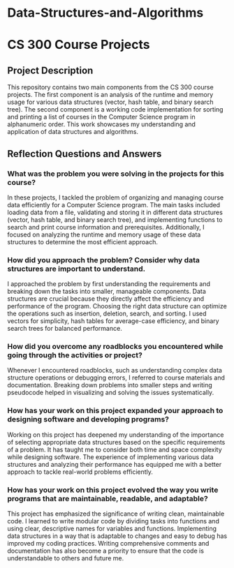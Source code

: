 # Data-Structures-and-Algorithms
# CS 300 Course Projects

## Project Description

This repository contains two main components from the CS 300 course projects. The first component is an analysis of the runtime and memory usage for various data structures (vector, hash table, and binary search tree). The second component is a working code implementation for sorting and printing a list of courses in the Computer Science program in alphanumeric order. This work showcases my understanding and application of data structures and algorithms.

## Reflection Questions and Answers

### What was the problem you were solving in the projects for this course?

In these projects, I tackled the problem of organizing and managing course data efficiently for a Computer Science program. The main tasks included loading data from a file, validating and storing it in different data structures (vector, hash table, and binary search tree), and implementing functions to search and print course information and prerequisites. Additionally, I focused on analyzing the runtime and memory usage of these data structures to determine the most efficient approach.

### How did you approach the problem? Consider why data structures are important to understand.

I approached the problem by first understanding the requirements and breaking down the tasks into smaller, manageable components. Data structures are crucial because they directly affect the efficiency and performance of the program. Choosing the right data structure can optimize the operations such as insertion, deletion, search, and sorting. I used vectors for simplicity, hash tables for average-case efficiency, and binary search trees for balanced performance.

### How did you overcome any roadblocks you encountered while going through the activities or project?

Whenever I encountered roadblocks, such as understanding complex data structure operations or debugging errors, I referred to course materials and documentation. Breaking down problems into smaller steps and writing pseudocode helped in visualizing and solving the issues systematically.

### How has your work on this project expanded your approach to designing software and developing programs?

Working on this project has deepened my understanding of the importance of selecting appropriate data structures based on the specific requirements of a problem. It has taught me to consider both time and space complexity while designing software. The experience of implementing various data structures and analyzing their performance has equipped me with a better approach to tackle real-world problems efficiently.

### How has your work on this project evolved the way you write programs that are maintainable, readable, and adaptable?

This project has emphasized the significance of writing clean, maintainable code. I learned to write modular code by dividing tasks into functions and using clear, descriptive names for variables and functions. Implementing data structures in a way that is adaptable to changes and easy to debug has improved my coding practices. Writing comprehensive comments and documentation has also become a priority to ensure that the code is understandable to others and future me.
